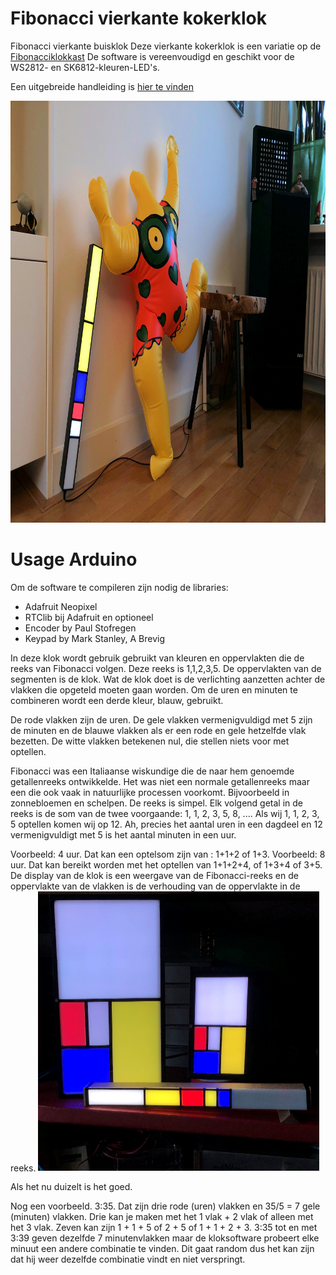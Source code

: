 # Fibonacci vierkante kokerklok
Fibonacci vierkante buisklok
Deze vierkante kokerklok is een variatie op de [Fibonacciklokkast](https://ednieuw.home.xs4all.nl/Woordklok/FibonacciClock/Fibonacciklok.html) 
De software is vereenvoudigd en geschikt voor de WS2812- en SK6812-kleuren-LED's.

Een uitgebreide handleiding is [hier te vinden](https://ednieuw.home.xs4all.nl/Woordklok/FibonacciStick/Fibonaccistick.html)

<img alt="Fibonaccistick and Niki de Saint Phalle inflatable doll" height="675" src="Stick_Niki_IMG_4173.JPG" width="900" />

Usage Arduino
=============
Om de software te compileren zijn nodig de libraries:
- Adafruit Neopixel
- RTClib bij Adafruit
en optioneel 
- Encoder by Paul Stofregen
- Keypad by Mark Stanley, A Brevig

In deze klok wordt gebruik gebruikt van kleuren en oppervlakten die de reeks van Fibonacci volgen.
Deze reeks is 1,1,2,3,5. De oppervlakten van de segmenten is de klok.
Wat de klok doet is de verlichting aanzetten achter de vlakken die opgeteld 
moeten gaan worden.
Om de uren en minuten te combineren wordt een derde kleur, blauw, gebruikt.

De rode vlakken zijn de uren.
De gele vlakken vermenigvuldigd met 5 zijn de minuten en
de blauwe vlakken als er een rode en gele hetzelfde vlak bezetten.
De witte vlakken betekenen nul, die stellen niets voor met optellen.

Fibonacci was een Italiaanse wiskundige die de naar hem genoemde 
getallenreeks ontwikkelde. Het was niet een normale getallenreeks maar een die 
ook vaak in natuurlijke processen voorkomt. Bijvoorbeeld in zonnebloemen en 
schelpen.
De reeks is simpel. Elk volgend getal in de reeks is de som van de twee 
voorgaande: 1, 1, 2, 3, 5, 8, .... 
Als wij 1, 1, 2, 3, 5 optellen komen wij op 12.
Ah, precies het aantal uren in een dagdeel en 12 vermenigvuldigt met 5 is het 
aantal minuten in een uur.

Voorbeeld: 4 uur.
Dat kan een optelsom zijn van : 1+1+2 of 1+3.
Voorbeeld: 8 uur.
Dat kan bereikt worden met het optellen van 1+1+2+4, of 1+3+4 of 3+5.
De display van de klok is een weergave van de Fibonacci-reeks en de oppervlakte 
van de vlakken is de verhouding van de oppervlakte in de reeks.
<img alt="fibonacci-klokken" src="Fibonacciclocks.png" width="450" />

Als het nu duizelt is het goed.

Nog een voorbeeld. 3:35.
Dat zijn drie rode (uren) vlakken en 35/5 = 7 gele (minuten) vlakken.
Drie kan je maken met het 1 vlak + 2 vlak of alleen met het 3 vlak.
Zeven kan zijn 1 + 1 + 5 of 2 + 5 of 1 + 1 + 2 + 3.
3:35 tot en met 3:39 geven dezelfde 7 minutenvlakken maar de kloksoftware 
probeert elke minuut een andere combinatie te vinden. Dit gaat random dus het 
kan zijn dat hij weer dezelfde combinatie vindt en niet verspringt.
